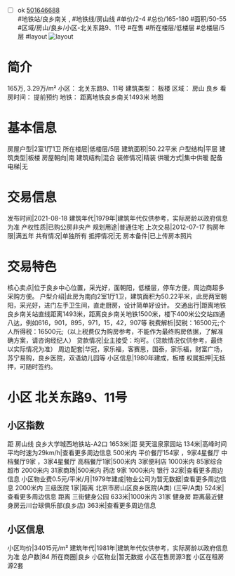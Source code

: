 - [ ] ok [501646688](https://bj.5i5j.com/ershoufang/501646688.html)  
 #地铁站/良乡南关 ,  #地铁线/房山线
#单价/2-4 #总价/165-180 #面积/50-55   #区域/房山/良乡/小区-北关东路9、11号 #在售 #所在楼层/低楼层 #总楼层/5层 #layout 
![layout](http://image2a.5i5j.com/scm/HOUSE_CUSTOMER/16e46598e7074b53911738d1a92b2d24.jpg_P5.jpg) 
# 简介 
 165万,  3.29万/m² 
小区： 北关东路9、11号
建筑类型： 板楼
区域： 房山 良乡
看房时间： 提前预约
地铁： 距离地铁良乡南关1493米 地图
# 基本信息 
 房屋户型|2室1厅1卫
所在楼层|低楼层/5层
建筑面积|50.22平米
户型结构|平层
建筑类型|板楼
房屋朝向|南
建筑结构|混合
装修情况|精装
供暖方式|集中供暖
配备电梯|无
# 交易信息 
 发布时间|2021-08-18
建筑年代|1979年|建筑年代仅供参考，实际房龄以政府信息为准
产权性质|已购公房非央产
规划用途|普通住宅
上次交易|2012-07-17
购房年限|满五年
共有情况|单独所有
抵押情况|无
房本备件|已上传房本照片
# 交易特色 
 核心卖点|位于良乡中心位置，采光好，面朝阳，低楼层，停车方便，周边商超多采购方便。
户型介绍|此房为南向2室1厅1卫，建筑面积为50.22平米，此房两室朝阳，采光好，进门左手卫生间，直走厨房，设计简单好设计。
交通出行|距离地铁良乡南关站直线距离1493米，距离良乡南关地铁1500米，楼下400米公交站四通八达，例如616，901，895，971，15，42，907等
税费解析|契税：16500元;个人所得税：16500元;（以上税费仅为购房参考，不能作为最终购房依据，了解准确方案，请咨询经纪人）
贷款情况|业主接受：均可。（贷款情况仅供参考，最终以实际情况为准）
周边配套|华冠，家乐福，客赛思，国泰，家乐福，财富广场，苏宁易购，良乡医院，双语幼儿园等
小区信息|1980年建成，板楼
权属抵押|无抵押，可随时签约。
# 小区 北关东路9、11号
## 小区指数 
 距 房山线 良乡大学城西地铁站-A2口 1653米|距 昊天温泉家园站 134米|高峰时间平均时速为29km/h|查看更多周边信息
500米内 平价餐厅154家 ，9家4星餐厅
中档餐厅9家 ，3家4星餐厅
高档餐厅1家|500米内 3家便利店
1000米内 85家综合超市
2000米内 31家商场|500米内 药店 9家
1000米内 银行 32家|查看更多周边信息
小区物业费0.5元/平米/月|1979年建成|物业公司为暂无数据|查看更多周边信息
2000米内 三级医院 1家|距离 北京市房山区良乡医院(A类) (三甲/A类) 524米|查看更多周边信息
距离 三街健身公园 633米|1000米内 31家 健身房
距离最近健身房云川台球俱乐部(良乡店) 363米|查看更多周边信息
## 小区信息 
 小区均价|34015元/m²
建筑年代|1981年|建筑年代仅供参考，实际房龄以政府信息为准
总户数|84
所在商圈|良乡
小区物业|暂无数据
小区在售房源3套
小区在租房源2套
